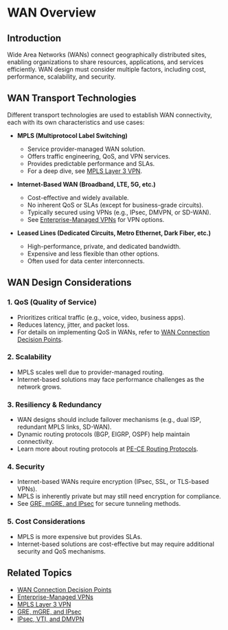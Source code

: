 # WAN Overview

## Introduction
Wide Area Networks (WANs) connect geographically distributed sites, enabling organizations to share resources, applications, and services efficiently. WAN design must consider multiple factors, including cost, performance, scalability, and security.

## WAN Transport Technologies
Different transport technologies are used to establish WAN connectivity, each with its own characteristics and use cases:

- **MPLS (Multiprotocol Label Switching)**
  - Service provider-managed WAN solution.
  - Offers traffic engineering, QoS, and VPN services.
  - Provides predictable performance and SLAs.
  - For a deep dive, see [MPLS Layer 3 VPN](./mpls-l3-vpn.md).

- **Internet-Based WAN (Broadband, LTE, 5G, etc.)**
  - Cost-effective and widely available.
  - No inherent QoS or SLAs (except for business-grade circuits).
  - Typically secured using VPNs (e.g., IPsec, DMVPN, or SD-WAN).
  - See [Enterprise-Managed VPNs](./enterprise-managed-vpns.md) for VPN options.

- **Leased Lines (Dedicated Circuits, Metro Ethernet, Dark Fiber, etc.)**
  - High-performance, private, and dedicated bandwidth.
  - Expensive and less flexible than other options.
  - Often used for data center interconnects.

## WAN Design Considerations

### **1. QoS (Quality of Service)**
- Prioritizes critical traffic (e.g., voice, video, business apps).
- Reduces latency, jitter, and packet loss.
- For details on implementing QoS in WANs, refer to [WAN Connection Decision Points](./wan-connection-decision-points.md).

### **2. Scalability**
- MPLS scales well due to provider-managed routing.
- Internet-based solutions may face performance challenges as the network grows.

### **3. Resiliency & Redundancy**
- WAN designs should include failover mechanisms (e.g., dual ISP, redundant MPLS links, SD-WAN).
- Dynamic routing protocols (BGP, EIGRP, OSPF) help maintain connectivity.
- Learn more about routing protocols at [PE-CE Routing Protocols](./mpls-layer3-vpn.md).

### **4. Security**
- Internet-based WANs require encryption (IPsec, SSL, or TLS-based VPNs).
- MPLS is inherently private but may still need encryption for compliance.
- See [GRE, mGRE, and IPsec](./gre-mgre-ipsec.md) for secure tunneling methods.

### **5. Cost Considerations**
- MPLS is more expensive but provides SLAs.
- Internet-based solutions are cost-effective but may require additional security and QoS mechanisms.

## Related Topics
- [WAN Connection Decision Points](./wan-connection-decision-points.md)
- [Enterprise-Managed VPNs](./enterprise-managed-vpns.md)
- [MPLS Layer 3 VPN](./mpls-layer3-vpn.md)
- [GRE, mGRE, and IPsec](./gre-mgre-ipsec.md)
- [IPsec, VTI, and DMVPN](./ipsec-vti-dmvpn.md)

